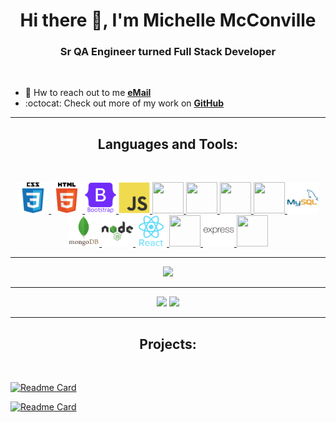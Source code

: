 <h1 align="center"> Hi there 👋, I'm Michelle McConville </h1>
<h3 align="center">Sr QA Engineer turned Full Stack Developer</h3><br />

- 📧 Hw to reach out to me [**eMail**](mailto:dev.mchel@gmail.com)
- :octocat: Check out more of my work on [**GitHub**](https://github.com/MichelleMcConville)

<hr/>
<h2 align="center">Languages and Tools:</h2><br />
<p align="center"> 

<a href="https://www.w3schools.com/css/" target="_blank"> 
  <img src="https://raw.githubusercontent.com/devicons/devicon/master/icons/css3/css3-original-wordmark.svg" width="50" height="50"/> </a>
<a href="https://www.w3.org/html/" target="_blank"> 
  <img src="https://raw.githubusercontent.com/devicons/devicon/master/icons/html5/html5-original-wordmark.svg" width="50" height="50"/> </a>
<a href="https://getbootstrap.com" target="_blank"> 
  <img src="https://raw.githubusercontent.com/devicons/devicon/master/icons/bootstrap/bootstrap-plain-wordmark.svg" width="50" height="50"/> </a>
<a href="https://developer.mozilla.org/en-US/docs/Web/JavaScript" target="_blank"> 
  <img src="https://raw.githubusercontent.com/devicons/devicon/master/icons/javascript/javascript-original.svg" width="50" height="50"/> </a>
<a href="https://git-scm.com/" target="_blank"> 
  <img src="https://www.vectorlogo.zone/logos/git-scm/git-scm-icon.svg" width="50" height="50"/> </a>
<a href="https://www.gnu.org/software/bash/" target="_blank"> 
  <img src="https://www.vectorlogo.zone/logos/gnu_bash/gnu_bash-icon.svg" width="50" height="50"/> </a>
<a href="https://heroku.com" target="_blank"> 
  <img src="https://www.vectorlogo.zone/logos/heroku/heroku-icon.svg" width="50" height="50"/> </a>
<a href="https://materializecss.com/" target="_blank"> 
  <img src="https://raw.githubusercontent.com/prplx/svg-logos/5585531d45d294869c4eaab4d7cf2e9c167710a9/svg/materialize.svg" width="50" height="50"/> </a>
<a href="https://www.mysql.com/" target="_blank"> 
  <img src="https://raw.githubusercontent.com/devicons/devicon/master/icons/mysql/mysql-original-wordmark.svg" width="50" height="50"/> </a>
<a href="https://www.mongodb.com/" target="_blank"> 
  <img src="https://raw.githubusercontent.com/devicons/devicon/master/icons/mongodb/mongodb-original-wordmark.svg" width="50" height="50"/> </a>
<a href="https://nodejs.org" target="_blank"> 
  <img src="https://raw.githubusercontent.com/devicons/devicon/master/icons/nodejs/nodejs-original-wordmark.svg" width="50" height="50"/> </a>
<a href="https://reactjs.org/" target="_blank"> 
  <img src="https://raw.githubusercontent.com/devicons/devicon/master/icons/react/react-original-wordmark.svg" width="50" height="50"/> </a>
<a href="https://www.chartjs.org" target="_blank"> 
  <img src="https://www.chartjs.org/media/logo-title.svg" width="50" height="50"/> </a>
<a href="https://expressjs.com" target="_blank"> 
  <img src="https://raw.githubusercontent.com/devicons/devicon/master/icons/express/express-original-wordmark.svg" width="50" height="50"/> </a>
<a href="https://postman.com" target="_blank"> 
  <img src="https://www.vectorlogo.zone/logos/getpostman/getpostman-icon.svg" width="50" height="50"/> </a> </p>

<hr/>
<p align="center"> <a href="https://github.com/ryo-ma/github-profile-trophy">
  <img width=800 src="https://github-profile-trophy.vercel.app/?username=MichelleMcConville&theme=juicyfresh&margin-w=7&column=7" /></a> </p>
  
<hr/>
<p align="center">
  <img height="137px" src="https://github-readme-stats.vercel.app/api?username=MichelleMcConville&show_icons=true&hide_border-true&include_all_commits=true&count_private=true&line_height=21&text_color=000&icon_color=000&bg_color=0,ea6161,ffc64d,fffc4d,52fa5a&theme=graywhite" />
  <img height="137px" src="https://github-readme-stats.vercel.app/api/top-langs/?username=MichelleMcConville&hide=html&hide_border-true&layout=compact&langs_count=7&exclude_repo=comp426,Redventures-Movie-Quotes&text_color=000&icon_color=fff&bg_color=0,52fa5a,4dfcff,c64dff&theme=graywhite" /></a> </p>
  
<hr/>
<h2 align="center">Projects:</h2><br />

<p align="center">

[![Readme Card](https://github-readme-stats.vercel.app/api/pin/?username=MichelleMcConville&repo=P1-camping-spot-finder&theme=tokyonight)](https://github.com/MichelleMcConville/P1-camping-spot-finder)

[![Readme Card](https://github-readme-stats.vercel.app/api/pin/?username=MichelleMcConville&repo=P2-tpoops&theme=tokyonight)](https://github.com/MichelleMcConville/P2-tpoops) </p>

<!-- [![Readme Card](https://github-readme-stats.vercel.app/api/pin/?username=MichelleMcConville&repo=TBD&theme=tokyonight)](TBD) -->
